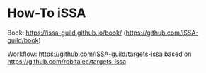 # How-To iSSA

Book: https://issa-guild.github.io/book/ (https://github.com/iSSA-guild/book)

Workflow: https://github.com/iSSA-guild/targets-issa based on https://github.com/robitalec/targets-issa
